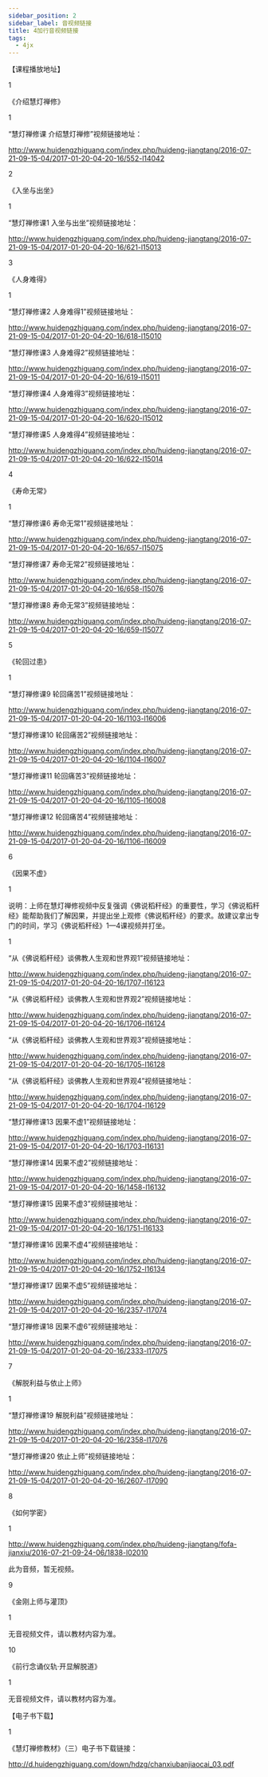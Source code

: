 ```yaml
---
sidebar_position: 2
sidebar_label: 音视频链接
title: 4加行音视频链接
tags:
  - 4jx
---
```



【课程播放地址】

1

《介绍慧灯禅修》



1

“慧灯禅修课 介绍慧灯禅修”视频链接地址：

http://www.huidengzhiguang.com/index.php/huideng-jiangtang/2016-07-21-09-15-04/2017-01-20-04-20-16/552-l14042



2

《入坐与出坐》



1

“慧灯禅修课1 入坐与出坐”视频链接地址：

http://www.huidengzhiguang.com/index.php/huideng-jiangtang/2016-07-21-09-15-04/2017-01-20-04-20-16/621-l15013



3

《人身难得》



1

“慧灯禅修课2 人身难得1”视频链接地址：

http://www.huidengzhiguang.com/index.php/huideng-jiangtang/2016-07-21-09-15-04/2017-01-20-04-20-16/618-l15010



“慧灯禅修课3 人身难得2”视频链接地址：

http://www.huidengzhiguang.com/index.php/huideng-jiangtang/2016-07-21-09-15-04/2017-01-20-04-20-16/619-l15011



“慧灯禅修课4 人身难得3”视频链接地址：

http://www.huidengzhiguang.com/index.php/huideng-jiangtang/2016-07-21-09-15-04/2017-01-20-04-20-16/620-l15012



“慧灯禅修课5 人身难得4”视频链接地址：

http://www.huidengzhiguang.com/index.php/huideng-jiangtang/2016-07-21-09-15-04/2017-01-20-04-20-16/622-l15014



4

《寿命无常》



1

“慧灯禅修课6 寿命无常1”视频链接地址：

http://www.huidengzhiguang.com/index.php/huideng-jiangtang/2016-07-21-09-15-04/2017-01-20-04-20-16/657-l15075



“慧灯禅修课7 寿命无常2”视频链接地址：

http://www.huidengzhiguang.com/index.php/huideng-jiangtang/2016-07-21-09-15-04/2017-01-20-04-20-16/658-l15076



“慧灯禅修课8 寿命无常3”视频链接地址：

http://www.huidengzhiguang.com/index.php/huideng-jiangtang/2016-07-21-09-15-04/2017-01-20-04-20-16/659-l15077



5

《轮回过患》



1

“慧灯禅修课9 轮回痛苦1”视频链接地址：

http://www.huidengzhiguang.com/index.php/huideng-jiangtang/2016-07-21-09-15-04/2017-01-20-04-20-16/1103-l16006



“慧灯禅修课10 轮回痛苦2”视频链接地址：

http://www.huidengzhiguang.com/index.php/huideng-jiangtang/2016-07-21-09-15-04/2017-01-20-04-20-16/1104-l16007



“慧灯禅修课11 轮回痛苦3”视频链接地址：

http://www.huidengzhiguang.com/index.php/huideng-jiangtang/2016-07-21-09-15-04/2017-01-20-04-20-16/1105-l16008



“慧灯禅修课12 轮回痛苦4”视频链接地址：

http://www.huidengzhiguang.com/index.php/huideng-jiangtang/2016-07-21-09-15-04/2017-01-20-04-20-16/1106-l16009



6

《因果不虚》



1

说明：上师在慧灯禅修视频中反复强调《佛说稻秆经》的重要性，学习《佛说稻秆经》能帮助我们了解因果，并提出坐上观修《佛说稻秆经》的要求。故建议拿出专门的时间，学习《佛说稻秆经》1—4课视频并打坐。



1

“从《佛说稻秆经》谈佛教人生观和世界观1”视频链接地址：

http://www.huidengzhiguang.com/index.php/huideng-jiangtang/2016-07-21-09-15-04/2017-01-20-04-20-16/1707-l16123



“从《佛说稻秆经》谈佛教人生观和世界观2”视频链接地址：

http://www.huidengzhiguang.com/index.php/huideng-jiangtang/2016-07-21-09-15-04/2017-01-20-04-20-16/1706-l16124



“从《佛说稻秆经》谈佛教人生观和世界观3”视频链接地址：

http://www.huidengzhiguang.com/index.php/huideng-jiangtang/2016-07-21-09-15-04/2017-01-20-04-20-16/1705-l16128



“从《佛说稻秆经》谈佛教人生观和世界观4”视频链接地址：

http://www.huidengzhiguang.com/index.php/huideng-jiangtang/2016-07-21-09-15-04/2017-01-20-04-20-16/1704-l16129



“慧灯禅修课13 因果不虚1”视频链接地址：

http://www.huidengzhiguang.com/index.php/huideng-jiangtang/2016-07-21-09-15-04/2017-01-20-04-20-16/1703-l16131



“慧灯禅修课14 因果不虚2”视频链接地址：

http://www.huidengzhiguang.com/index.php/huideng-jiangtang/2016-07-21-09-15-04/2017-01-20-04-20-16/1458-l16132



“慧灯禅修课15 因果不虚3”视频链接地址：

http://www.huidengzhiguang.com/index.php/huideng-jiangtang/2016-07-21-09-15-04/2017-01-20-04-20-16/1751-l16133



“慧灯禅修课16 因果不虚4”视频链接地址：

http://www.huidengzhiguang.com/index.php/huideng-jiangtang/2016-07-21-09-15-04/2017-01-20-04-20-16/1752-l16134



“慧灯禅修课17 因果不虚5”视频链接地址：

http://www.huidengzhiguang.com/index.php/huideng-jiangtang/2016-07-21-09-15-04/2017-01-20-04-20-16/2357-l17074



“慧灯禅修课18 因果不虚6”视频链接地址：

http://www.huidengzhiguang.com/index.php/huideng-jiangtang/2016-07-21-09-15-04/2017-01-20-04-20-16/2333-l17075



7

《解脱利益与依止上师》



1

“慧灯禅修课19 解脱利益”视频链接地址：

http://www.huidengzhiguang.com/index.php/huideng-jiangtang/2016-07-21-09-15-04/2017-01-20-04-20-16/2358-l17076



“慧灯禅修课20 依止上师”视频链接地址：

http://www.huidengzhiguang.com/index.php/huideng-jiangtang/2016-07-21-09-15-04/2017-01-20-04-20-16/2607-l17090



8

《如何学密》



1

http://www.huidengzhiguang.com/index.php/huideng-jiangtang/fofa-jianxiu/2016-07-21-09-24-06/1838-l02010

此为音频，暂无视频。



9

《金刚上师与灌顶》



1

无音视频文件，请以教材内容为准。



10

《前行念诵仪轨·开显解脱道》



1

无音视频文件，请以教材内容为准。



【电子书下载】



1

《慧灯禅修教材》（三）电子书下载链接：

http://d.huidengzhiguang.com/down/hdzg/chanxiubanjiaocai_03.pdf